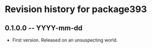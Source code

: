# Revision history for package393

## 0.1.0.0 -- YYYY-mm-dd

* First version. Released on an unsuspecting world.
